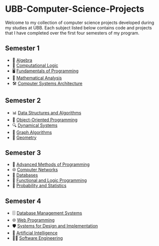 # UBB-Computer-Science-Projects

Welcome to my collection of computer science projects developed during my studies at UBB. Each subject listed below contains code and projects that I have completed over the first four semesters of my program.

## Semester 1
- 🔢 [Algebra](#) 
- 🧠 [Computational Logic](#)
- 🖥️ [Fundamentals of Programming](#)
- 📐 [Mathematical Analysis](#)
- 🛠️ [Computer Systems Architecture](#)

## Semester 2
- 📊 [Data Structures and Algorithms](#)
- 🧩 [Object-Oriented Programming](#)
- 🔍 [Dynamical Systems](#)
- 🔗 [Graph Algorithms](#)
- 📏 [Geometry](#)

## Semester 3
- 🚀 [Advanced Methods of Programming](#)
- 🌐 [Computer Networks](#)
- 💾 [Databases](#)
- 🧬 [Functional and Logic Programming](#)
- 🎲 [Probability and Statistics](#)

## Semester 4
- 🗄️ [Database Management Systems](#)
- 🌐 [Web Programming](#)
- 🛡️ [Systems for Design and Implementation](#)
- 🤖 [Artificial Intelligence](#)
- 🧑‍💻 [Software Engineering](#)
